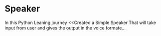 # Speaker
In this Python Leaning journey
<<Created a Simple Speaker That will take input from user and gives the output in the voice formate...
